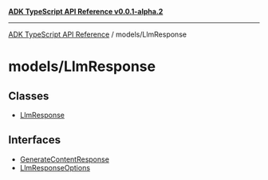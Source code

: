 [**ADK TypeScript API Reference v0.0.1-alpha.2**](../../README.md)

***

[ADK TypeScript API Reference](../../modules.md) / models/LlmResponse

# models/LlmResponse

## Classes

- [LlmResponse](classes/LlmResponse.md)

## Interfaces

- [GenerateContentResponse](interfaces/GenerateContentResponse.md)
- [LlmResponseOptions](interfaces/LlmResponseOptions.md)
